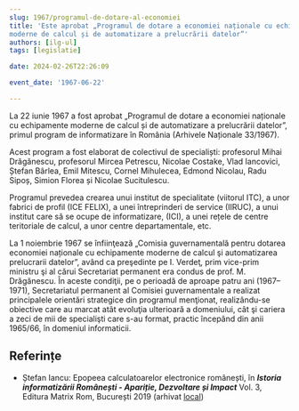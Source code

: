 ```yaml
---
slug: 1967/programul-de-dotare-al-economiei
title: 'Este aprobat „Programul de dotare a economiei naționale cu echipamente
moderne de calcul și de automatizare a prelucrării datelor”'
authors: [ilg-ul]
tags: [legislatie]

date: 2024-02-26T22:26:09

event_date: '1967-06-22'

---
```


La 22 iunie 1967 a fost aprobat „Programul de dotare a economiei naționale cu echipamente
moderne de calcul și de automatizare a prelucrării datelor”, primul
program de informatizare în România (Arhivele Naționale 33/1967).

<!-- truncate -->

Acest program
a fost elaborat de colectivul de specialiști: profesorul Mihai Drăgănescu, profesorul
Mircea Petrescu, Nicolae Costake, Vlad Iancovici, Ștefan Bârlea, Emil Mitescu,
Cornel Mihulecea, Edmond Nicolau, Radu Sipoș, Simion Florea și Nicolae Sucitulescu.

Programul prevedea crearea unui institut de
specialitate (viitorul ITC), a unor fabrici de profil (ICE FELIX), a unei întreprinderi de service (IIRUC), a unui
institut care să se ocupe de informatizare, (ICI), a unei rețele
de centre teritoriale de calcul, a unor centre departamentale, etc.

La 1
noiembrie 1967 se înfiinţează „Comisia guvernamentală pentru dotarea economiei
naționale cu echipamente moderne de calcul şi automatizarea prelucrarii datelor”, având
ca preşedinte pe I. Verdeţ, prim vice-prim ministru şi al cărui Secretariat permanent era
condus de prof. M. Drăgănescu. În aceste condiţii, pe o perioadă de aproape patru ani
(1967–1971), Secretariatul permanent al Comisiei guvernamentale a realizat principalele
orientări strategice din programul menţionat, realizându-se obiective care au marcat atât
evoluţia ulterioară a domeniului, cât şi cariera a zeci de mii de specialişti care s-au
format, practic începând din anii 1965/66, în domeniul informaticii.

## Referințe

- Ștefan Iancu: Epopeea calculatoarelor electronice românești, în _**Istoria informatizării Românești - Apariție, Dezvoltare și Impact**_ Vol. 3, Editura Matrix Rom, București 2019 (arhivat [local](https://cronica-it.github.io/arhiva/#2019))

